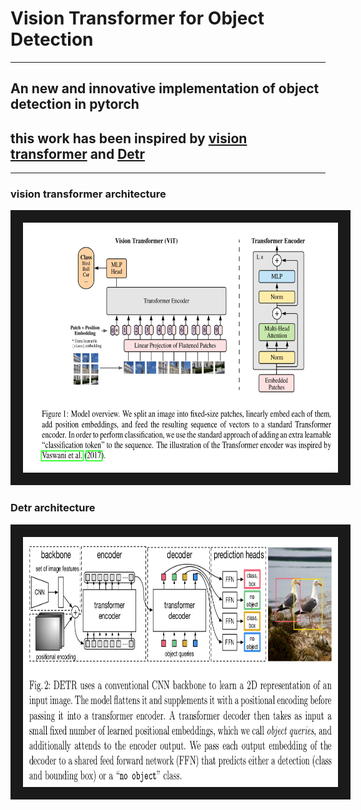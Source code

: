 # Vision Transformer for Object Detection 

---

## An new and innovative implementation of object detection in pytorch
## this work has been inspired by [vision transformer](https://arxiv.org/abs/2010.11929) and [Detr](https://arxiv.org/abs/2005.12872)
---
### vision transformer architecture
<img src="/vision_transformer.png" width="750" height="400" border="20" title="vision transformer">

### Detr architecture
<img src="/detr.png" width="750" height="400" border="20" title="Detr">
